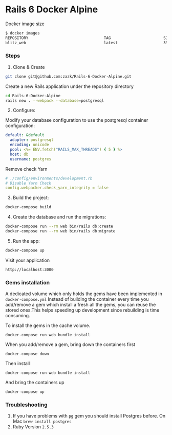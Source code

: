 # Rails 6 Docker Alpine
Docker image size

```sh
$ docker images
REPOSITORY                                 TAG                       SIZE
blitz_web                                  latest                    390MB

```

### Steps

1. Clone & Create

```sh
git clone git@github.com:zazk/Rails-6-Docker-Alpine.git
```

Create a new Rails application under the repository directory

```sh
cd Rails-6-Docker-Alpine
rails new . --webpack --database=postgresql
```

2. Configure:

Modify your database configuration to use the postgresql container configuration:

```yaml
default: &default
  adapter: postgresql
  encoding: unicode
  pool: <%= ENV.fetch("RAILS_MAX_THREADS") { 5 } %>
  host: db
  username: postgres
```

Remove check Yarn

```yaml
# ./config/environments/development.rb
# Disable Yarn Check
config.webpacker.check_yarn_integrity = false
```

3. Build the project:

```sh
docker-compose build
```

4. Create the database and run the migrations:

```sh
docker-compose run --rm web bin/rails db:create
docker-compose run --rm web bin/rails db:migrate
```

5. Run the app:

```sh
docker-compose up
```

Visit your application

```
http://localhost:3000
```

### Gems installation
A dedicated volume which only holds the gems have been implemented in `docker-compose.yml`
Instead of building the container every time you add/remove a gem which install a fresh all the gems, you can reuse the stored ones.This helps speeding up development since rebuilding is time consuming.

To install the gems in the cache volume.
```
docker-compose run web bundle install
```
When you add/remove a gem, bring down the containers first
```
docker-compose down
```
Then install
```
docker-compose run web bundle install
```
And bring the containers up
```
docker-compose up
```

### Troubleshooting

1. If you have problems with `pg` gem you should install Postgres before. On Mac `brew install postgres`
2. Ruby Version `2.5.3`
